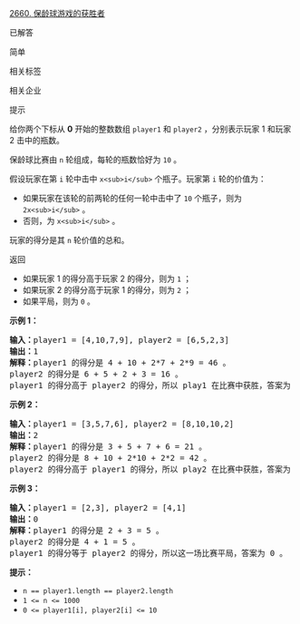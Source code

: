 [2660. 保龄球游戏的获胜者](https://leetcode.cn/problems/determine-the-winner-of-a-bowling-game/)

已解答

简单

相关标签

相关企业

提示

给你两个下标从 **0** 开始的整数数组 `player1` 和 `player2` ，分别表示玩家 1 和玩家 2 击中的瓶数。

保龄球比赛由 `n` 轮组成，每轮的瓶数恰好为 `10` 。

假设玩家在第 `i` 轮中击中 `x<sub>i</sub>` 个瓶子。玩家第 `i` 轮的价值为：

* 如果玩家在该轮的前两轮的任何一轮中击中了 `10` 个瓶子，则为 `2x<sub>i</sub>` 。
* 否则，为 `x<sub>i</sub>` 。

玩家的得分是其 `n` 轮价值的总和。

返回

* 如果玩家 1 的得分高于玩家 2 的得分，则为 `1` ；
* 如果玩家 2 的得分高于玩家 1 的得分，则为 `2` ；
* 如果平局，则为 `0` 。

**示例 1：**

<pre><strong>输入：</strong>player1 = [4,10,7,9], player2 = [6,5,2,3]
<strong>输出：</strong>1
<strong>解释：</strong>player1 的得分是 4 + 10 + 2*7 + 2*9 = 46 。
player2 的得分是 6 + 5 + 2 + 3 = 16 。
player1 的得分高于 player2 的得分，所以 play1 在比赛中获胜，答案为 1 。
</pre>

**示例 2：**

<pre><strong>输入：</strong>player1 = [3,5,7,6], player2 = [8,10,10,2]
<strong>输出：</strong>2
<strong>解释：</strong>player1 的得分是 3 + 5 + 7 + 6 = 21 。
player2 的得分是 8 + 10 + 2*10 + 2*2 = 42 。
player2 的得分高于 player1 的得分，所以 play2 在比赛中获胜，答案为 2 。</pre>

**示例 3：**

<pre><strong>输入：</strong>player1 = [2,3], player2 = [4,1]
<strong>输出：</strong>0
<strong>解释：</strong>player1 的得分是 2 + 3 = 5 。
player2 的得分是 4 + 1 = 5 。
player1 的得分等于 player2 的得分，所以这一场比赛平局，答案为 0 。
</pre>

**提示：**

* `n == player1.length == player2.length`
* `1 <= n <= 1000`
* `0 <= player1[i], player2[i] <= 10`

